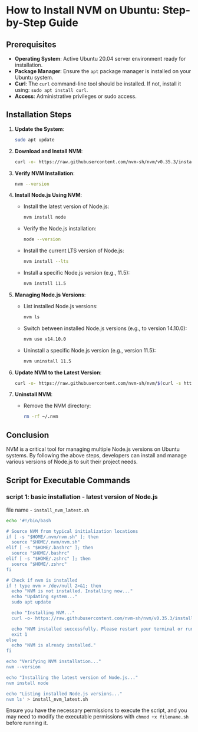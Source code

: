 # How to Install NVM on Ubuntu: Step-by-Step Guide

## Prerequisites

- **Operating System**: Active Ubuntu 20.04 server environment ready for installation.
- **Package Manager**: Ensure the `apt` package manager is installed on your Ubuntu system.
- **Curl**: The `curl` command-line tool should be installed. If not, install it using: `sudo apt install curl`.
- **Access**: Administrative privileges or sudo access.

## Installation Steps

1. **Update the System**:

   ```bash
   sudo apt update
   ```

2. **Download and Install NVM**:

   ```bash
   curl -o- https://raw.githubusercontent.com/nvm-sh/nvm/v0.35.3/install.sh | bash
   ```

3. **Verify NVM Installation**:

   ```bash
   nvm --version
   ```

4. **Install Node.js Using NVM**:

   - Install the latest version of Node.js:
     ```bash
     nvm install node
     ```
   - Verify the Node.js installation:
     ```bash
     node --version
     ```
   - Install the current LTS version of Node.js:
     ```bash
     nvm install --lts
     ```
   - Install a specific Node.js version (e.g., 11.5):
     ```bash
     nvm install 11.5
     ```

5. **Managing Node.js Versions**:

   - List installed Node.js versions:
     ```bash
     nvm ls
     ```
   - Switch between installed Node.js versions (e.g., to version 14.10.0):
     ```bash
     nvm use v14.10.0
     ```
   - Uninstall a specific Node.js version (e.g., version 11.5):
     ```bash
     nvm uninstall 11.5
     ```

6. **Update NVM to the Latest Version**:

   ```bash
   curl -o- https://raw.githubusercontent.com/nvm-sh/nvm/$(curl -s https://api.github.com/repos/nvm-sh/nvm/releases/latest | grep 'tag_name' | cut -d\" -f4)/install.sh | bash
   ```

7. **Uninstall NVM**:
   - Remove the NVM directory:
     ```bash
     rm -rf ~/.nvm
     ```

## Conclusion

NVM is a critical tool for managing multiple Node.js versions on Ubuntu systems. By following the above steps, developers can install and manage various versions of Node.js to suit their project needs.

## Script for Executable Commands

### script 1: basic installation - latest version of Node.js

file name - `install_nvm_latest.sh`

```bash
echo '#!/bin/bash

# Source NVM from typical initialization locations
if [ -s "$HOME/.nvm/nvm.sh" ]; then
  source "$HOME/.nvm/nvm.sh" 
elif [ -s "$HOME/.bashrc" ]; then
  source "$HOME/.bashrc"      
elif [ -s "$HOME/.zshrc" ]; then
  source "$HOME/.zshrc"       
fi

# Check if nvm is installed
if ! type nvm > /dev/null 2>&1; then
  echo "NVM is not installed. Installing now..."
  echo "Updating system..."
  sudo apt update

  echo "Installing NVM..."
  curl -o- https://raw.githubusercontent.com/nvm-sh/nvm/v0.35.3/install.sh | bash

  echo "NVM installed successfully. Please restart your terminal or run the script again."
  exit 1
else
  echo "NVM is already installed."
fi

echo "Verifying NVM installation..."
nvm --version

echo "Installing the latest version of Node.js..."
nvm install node

echo "Listing installed Node.js versions..."
nvm ls' > install_nvm_latest.sh
```


Ensure you have the necessary permissions to execute the script, and you may need to modify the executable permissions with `chmod +x filename.sh` before running it.




